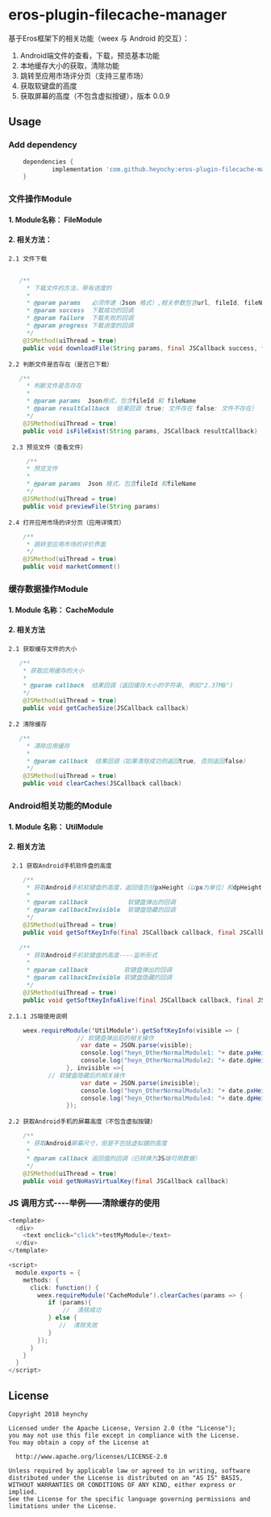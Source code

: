 # eros-plugin-filecache-manager
基于Eros框架下的相关功能（weex 与 Android 的交互）：
 1. Android端文件的查看，下载，预览基本功能
 2. 本地缓存大小的获取，清除功能
 3. 跳转至应用市场评分页（支持三星市场）
 4. 获取软键盘的高度
 5. 获取屏幕的高度（不包含虚拟按键），版本 0.0.9
## Usage
###  Add dependency
```groovy
	dependencies {
	        implementation 'com.github.heynchy:eros-plugin-filecache-manager:0.0.9'
	}

```

### 文件操作Module
#### 1.	Module名称： FileModule
#### 2.	相关方法：
    2.1 文件下载
```java
        
   /**
     * 下载文件的方法，带有进度的
     *
     * @param params   必须传递（Json 格式）,相关参数包含url, fileId, fileName
     * @param success  下载成功的回调
     * @param failure  下载失败的回调
     * @param progress 下载进度的回调
     */
    @JSMethod(uiThread = true)
    public void downloadFile(String params, final JSCallback success, final JSCallback failure, final JSCallback progress)    
``` 
    2.2 判断文件是否存在（是否已下载）
```java
   /**
     * 判断文件是否存在
     *
     * @param params  Json格式，包含fileId 和 fileName
     * @param resultCallback  结果回调（true: 文件存在 false: 文件不存在）
     */
    @JSMethod(uiThread = true)
    public void isFileExist(String params, JSCallback resultCallback)
```
     2.3 预览文件（查看文件）
```java
     /**
     * 预览文件
     *
     * @param params  Json 格式，包含fileId 和fileName
     */
    @JSMethod(uiThread = true)
    public void previewFile(String params)
```
    2.4 打开应用市场的评分页（应用详情页）
```java
    /**
     * 跳转至应用市场的评价界面
     */
    @JSMethod(uiThread = true)
    public void marketComment()
```
### 缓存数据操作Module
#### 1.	Module 名称： CacheModule
#### 2.	相关方法
    2.1	获取缓存文件的大小
```java
   /**
    * 获取应用缓存的大小
    * 
    * @param callback  结果回调（返回缓存大小的字符串, 例如"2.37MB")
    */
    @JSMethod(uiThread = true)
    public void getCachesSize(JSCallback callback) 
```
    2.2	清除缓存
```java
   /**
     * 清除应用缓存
     *
     * @param callback  结果回调（如果清除成功则返回true, 否则返回false)
     */
    @JSMethod(uiThread = true)
    public void clearCaches(JSCallback callback)
```
### Android相关功能的Module
#### 1. Module 名称： UtilModule
#### 2. 相关方法
     2.1 获取Android手机软件盘的高度
```java
    /**
     * 获取Android手机软键盘的高度，返回值包括pxHeight（以px为单位）和dpHeight（以dp为单位）-----非监听形式
     *
     * @param callback           软键盘弹出的回调
     * @param callbackInvisible  软键盘隐藏的回调
     */
    @JSMethod(uiThread = true)
    public void getSoftKeyInfo(final JSCallback callback, final JSCallback callbackInvisible) 
    
   /**
     * 获取Android手机软键盘的高度----监听形式
     *
     * @param callback          软键盘弹出的回调
     * @param callbackInvisible 软键盘隐藏的回调
     */
    @JSMethod(uiThread = true)
    public void getSoftKeyInfoAlive(final JSCallback callback, final JSCallback callbackInvisible)
```
    2.1.1 JS端使用说明
```java
    weex.requireModule('UtilModule').getSoftKeyInfo(visible => {
                   // 软键盘弹出后的相关操作
                    var date = JSON.parse(visible);
                    console.log("heyn_OtherNormalModule1: "+ date.pxHeight);
                    console.log("heyn_OtherNormalModule2: "+ date.dpHeight);
                }, invisible =>{
		   // 软键盘隐藏后的相关操作
                    var date = JSON.parse(invisible);
                    console.log("heyn_OtherNormalModule3: "+ date.pxHeight);
                    console.log("heyn_OtherNormalModule4: "+ date.dpHeight);
                });
```
    2.2 获取Android手机的屏幕高度（不包含虚拟按键）
```java
    /**
     * 获取Android屏幕尺寸，但是不包括虚拟键的高度
     *
     * @param callback 返回值的回调（已转换为JS端可用数据）
     */
    @JSMethod(uiThread = true)
    public void getNoHasVirtualKey(final JSCallback callback)
```

### JS 调用方式----举例——清除缓存的使用
```java
<template>
  <div>
    <text onclick="click">testMyModule</text>
  </div>
</template>

<script>
  module.exports = {
    methods: {
      click: function() {
        weex.requireModule('CacheModule').clearCaches(params => {
           if (params){
               //  清除成功
           } else {
              //  清除失败
           }
        });
      }
    }
  }
</script>
```

License
-------
    Copyright 2018 heynchy

    Licensed under the Apache License, Version 2.0 (the "License");
    you may not use this file except in compliance with the License.
    You may obtain a copy of the License at

      http://www.apache.org/licenses/LICENSE-2.0

    Unless required by applicable law or agreed to in writing, software
    distributed under the License is distributed on an "AS IS" BASIS,
    WITHOUT WARRANTIES OR CONDITIONS OF ANY KIND, either express or implied.
    See the License for the specific language governing permissions and
    limitations under the License.
